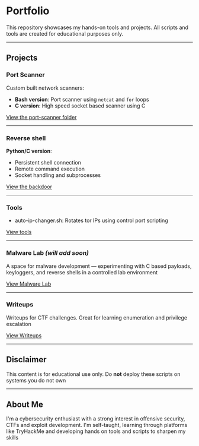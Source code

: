 # Portfolio

This repository showcases my hands-on tools and projects. All scripts and tools are created for educational purposes only.

---

## Projects

### Port Scanner
Custom built network scanners:
- **Bash version**: Port scanner using `netcat` and `for` loops  
- **C version**: High speed socket based scanner using C

 [View the port-scanner folder](./port-scanner)

---

### Reverse shell
**Python/C version**:
- Persistent shell connection  
- Remote command execution  
- Socket handling and subprocesses

 [View the backdoor](./backdoor)

---

### Tools

- auto-ip-changer.sh: Rotates tor IPs using control port scripting

 [View tools](./tools)

---

### Malware Lab *(will add soon)*

A space for malware development — experimenting with C based payloads, keyloggers, and reverse shells in a controlled lab environment

 [View Malware Lab](./malware-lab)

---
### Writeups

Writeups for CTF challenges. Great for learning enumeration and privilege escalation

 [View Writeups](./writeups)

---

## Disclaimer

This content is for educational use only. Do **not** deploy these scripts on systems you do not own

---

## About Me

I'm a cybersecurity enthusiast with a strong interest in offensive security, CTFs and exploit development. I'm self-taught, learning through platforms like TryHackMe and developing hands on tools and scripts to sharpen my skills
